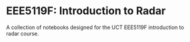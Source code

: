 # EEE5119F: Introduction to Radar
A collection of notebooks designed for the UCT EEE5119F introduction to radar course.
